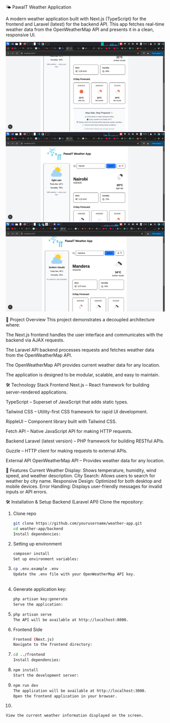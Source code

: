 🌤️ PawaIT Weather Application

A modern weather application built with Next.js (TypeScript) for the frontend and Laravel (latest) for the backend API. This app fetches real-time weather data from the OpenWeatherMap API and presents it in a clean, responsive UI.

![Home Screen](./image/image1.png)
![Home Screen](./image/image2.png)
![Home Screen](./image/image3.png)


🧭 Project Overview
This project demonstrates a decoupled architecture where:

The Next.js frontend handles the user interface and communicates with the backend via AJAX requests.

The Laravel API backend processes requests and fetches weather data from the OpenWeatherMap API.

The OpenWeatherMap API provides current weather data for any location.

The application is designed to be modular, scalable, and easy to maintain.

🛠️ Technology Stack
Frontend
Next.js – React framework for building server-rendered applications.

TypeScript – Superset of JavaScript that adds static types.

Tailwind CSS – Utility-first CSS framework for rapid UI development.

RippleUI – Component library built with Tailwind CSS.

Fetch API – Native JavaScript API for making HTTP requests.

Backend
Laravel (latest version) – PHP framework for building RESTful APIs.

Guzzle – HTTP client for making requests to external APIs.

External API
OpenWeatherMap API – Provides weather data for any location.

🚀 Features
   Current Weather Display: Shows temperature, humidity, wind speed, and weather description.
   City Search: Allows users to search for weather by city name.
   Responsive Design: Optimized for both desktop and mobile devices.
   Error Handling: Displays user-friendly messages for invalid inputs or API errors.

🛠️ Installation & Setup
   Backend (Laravel API)
   Clone the repository:

1. Clone repo
   ```bash
   git clone https://github.com/yourusername/weather-app.git
   cd weather-app/backend
   Install dependencies:

2. Setting up environment
   ```bash
   composer install
   Set up environment variables:

3. 
   ```bash
   cp .env.example .env
   Update the .env file with your OpenWeatherMap API key.
   


4. Generate application key:
   ```bash
   php artisan key:generate
   Serve the application:

5. 
   ```bash
   php artisan serve
   The API will be available at http://localhost:8000.
   
6. Frontend Side
   ```bash   
   Frontend (Next.js)
   Navigate to the frontend directory:
   
7. 
   ```bash
   cd ../frontend
   Install dependencies:
   
8. 
   ```bash
   npm install
   Start the development server:

9. 
   ```bash
   npm run dev
   The application will be available at http://localhost:3000.
   Open the frontend application in your browser.
   
   
10. 
   ```Enter a city name in the search bar and press Enter.
   View the current weather information displayed on the screen.
   



